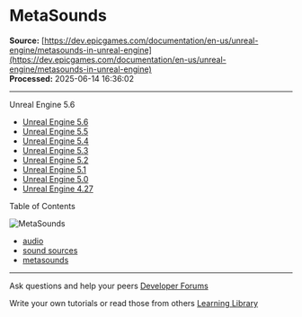 # MetaSounds

**Source:** [https://dev.epicgames.com/documentation/en-us/unreal-engine/metasounds-in-unreal-engine](https://dev.epicgames.com/documentation/en-us/unreal-engine/metasounds-in-unreal-engine)  
**Processed:** 2025-06-14 16:36:02

---

Unreal Engine 5.6

-   [Unreal Engine 5.6](/documentation/en-us/unreal-engine/metasounds-in-unreal-engine?application_version=5.6)
-   [Unreal Engine 5.5](/documentation/en-us/unreal-engine/metasounds-in-unreal-engine?application_version=5.5)
-   [Unreal Engine 5.4](/documentation/en-us/unreal-engine/metasounds-in-unreal-engine?application_version=5.4)
-   [Unreal Engine 5.3](/documentation/en-us/unreal-engine/metasounds-in-unreal-engine?application_version=5.3)
-   [Unreal Engine 5.2](/documentation/en-us/unreal-engine/metasounds-in-unreal-engine?application_version=5.2)
-   [Unreal Engine 5.1](/documentation/en-us/unreal-engine/metasounds-in-unreal-engine?application_version=5.1)
-   [Unreal Engine 5.0](/documentation/en-us/unreal-engine/metasounds-in-unreal-engine?application_version=5.0)
-   [Unreal Engine 4.27](/documentation/en-us/unreal-engine/metasounds-in-unreal-engine?application_version=4.27)

Table of Contents

![MetaSounds](https://dev.epicgames.com/community/api/documentation/image/cd6d560c-9cd2-4cc9-9bb3-72bc690e3efc?resizing_type=fill&width=1920&height=335)

-   [audio](https://documentation-assets-ssr/community/search?query=audio)
-   [sound sources](https://documentation-assets-ssr/community/search?query=sound%20sources)
-   [metasounds](https://documentation-assets-ssr/community/search?query=metasounds)

---

Ask questions and help your peers [Developer Forums](https://forums.unrealengine.com/categories?tag=unreal-engine)

Write your own tutorials or read those from others [Learning Library](https://documentation-assets-ssr/community/unreal-engine/learning)